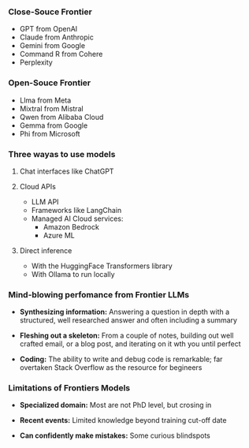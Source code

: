 
### Close-Souce Frontier

- GPT from OpenAI
- Claude from Anthropic
- Gemini from Google
- Command R from Cohere
- Perplexity

### Open-Souce Frontier

- Llma from Meta
- Mixtral from Mistral
- Qwen from Alibaba Cloud
- Gemma from Google
- Phi from Microsoft

### Three wayas to use models

1. Chat interfaces like ChatGPT

2. Cloud APIs
    - LLM API
    - Frameworks like LangChain
    - Managed AI Cloud services:
        - Amazon Bedrock
        - Azure ML

3. Direct inference
    - With the HuggingFace Transformers library
    - With Ollama to run locally

### Mind-blowing perfomance from Frontier LLMs

- **Synthesizing information:** Answering a question in depth with a structured, well researched answer and often including a summary

- **Fleshing out a skeleton:** From a couple of notes, building out well crafted email, or a blog post, and iterating on it wth you until perfect

- **Coding:** The ability to write and debug code is remarkable; far overtaken Stack Overflow as the resource for begineers


### Limitations of Frontiers Models

- **Specialized domain:** Most are not PhD level, but crosing in

- **Recent events:** Limited knowledge beyond training cut-off date

- **Can confidently make mistakes:** Some curious blindspots